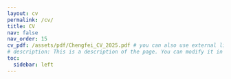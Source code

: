 ```yaml
---
layout: cv
permalink: /cv/
title: CV
nav: false
nav_order: 15
cv_pdf: /assets/pdf/Chengfei_CV_2025.pdf # you can also use external links here
# description: This is a description of the page. You can modify it in '_pages/cv.md'. You can also change or remove the top pdf download button.
toc:
  sidebar: left
---
```


